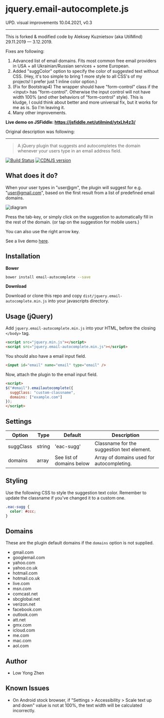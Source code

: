 # jquery.email-autocomplete.js

UPD. visual improvements 10.04.2021, v0.3
<hr />

This is forked & modified code by Aleksey Kuznietsov (aka UtilMind) 29.11.2019 — 3.12.2019.

Fixes are following:
  1. Advanced list of email domains. Fits most common free email providers in USA + all Ukrainian/Russian services + some European.
  2. Added "suggColor" option to specify the color of suggested text without CSS. (Hey, it's too simple to bring 1 more style to all CSS's of my projects! I prefer just 1 inline color option.)
  3. (Fix for Bootstrap4) The wrapper should have "form-control" class if the &lt;input&gt; has "form-control". Otherwise the input control will not have width 100% (and other behaviors of "form-control" style).
  This is kludge, I could think about better and more universal fix, but it works for me as is. So I'm leaving it.
  4. Many other improvements.
  
<b>Live demo on JSFiddle: https://jsfiddle.net/utilmind/ytxLh4z3/</b>
  
Original description was following:

<hr />

> A jQuery plugin that suggests and autocompletes the domain whenever your users type in an email address field.

[![Build Status](https://travis-ci.org/yongzhenlow/email-autocomplete.svg?branch=master)](https://travis-ci.org/yongzhenlow/email-autocomplete)
[![CDNJS version](https://img.shields.io/cdnjs/v/email-autocomplete.svg)](https://cdnjs.com/libraries/email-autocomplete)


## What does it do?

When your user types in "user@gm", the plugin will suggest for e.g. "user@gmail.com", based on the first result from a list of predefined email domains.

![diagram](https://raw.github.com/10w042/email-autocomplete/master/doc_assets/example.png)

Press the tab-key, or simply click on the suggestion to automatically fill in the rest of the domain. (or tap on the suggestion for mobile users.)

You can also use the right arrow key.

See a live demo [here](http://10w042.github.io/email-autocomplete/demo/).

## Installation

**Bower**

```sh
bower install email-autocomplete --save
```

**Download** 

Download or clone this repo and copy `dist/jquery.email-autocomplete.min.js` into your javascripts directory.

## Usage (jQuery)

Add `jquery.email-autocomplete.min.js` into your HTML, before the closing `</body>` tag.

```html
<script src="jquery.min.js"></script>
<script src="jquery.email-autocomplete.min.js"></script>
```

You should also have a email input field.

```html
<input id="email" name="email" type="email" />
```

Now, attach the plugin to the email input field.

```html
<script>
$("#email").emailautocomplete({
  suggClass: "custom-classname",
  domains: ["example.com"]
});
</script>
```

## Settings

Option | Type | Default | Description
------ | ---- | ------- | -----------
suggClass|string|'eac-sugg'|Classname for the suggestion text element.
domains|array|See list of domains below|Array of domains used for autocompleting.

## Styling

Use the following CSS to style the suggestion text color. Remember to update the classname if you've changed it to a custom one.

```css
.eac-sugg {
  color: #ccc;
}
```

## Domains

These are the plugin default domains if the `domains` option is not supplied.

* gmail.com
* googlemail.com
* yahoo.com
* yahoo.co.uk
* hotmail.com
* hotmail.co.uk
* live.com
* msn.com
* comcast.net
* sbcglobal.net
* verizon.net
* facebook.com
* outlook.com
* att.net
* gmx.com
* icloud.com
* me.com
* mac.com
* aol.com

## Author

- Low Yong Zhen


## Known Issues

* On Android stock browser, if "Settings > Accessibility > Scale text up and down" value is not at 100%, the text width will be calculated incorrectly.
